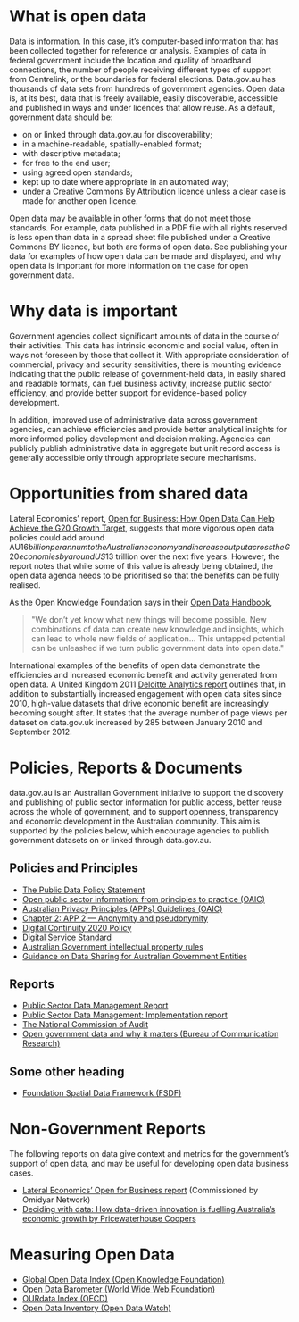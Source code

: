# What is open data

Data is information. In this case, it’s computer-based information that has been collected together for reference or analysis. Examples of data in federal government include the location and quality of broadband connections, the number of people receiving different types of support from Centrelink, or the boundaries for federal elections. Data.gov.au has thousands of data sets from hundreds of government agencies. Open data is, at its best, data that is freely available, easily discoverable, accessible and published in ways and under licences that allow reuse. As a default, government data should be:

* on or linked through data.gov.au for discoverability;
* in a machine-readable, spatially-enabled format;
* with descriptive metadata;
* for free to the end user;
* using agreed open standards;
* kept up to date where appropriate in an automated way;
* under a Creative Commons By Attribution licence unless a clear case is made for another open licence.

Open data may be available in other forms that do not meet those standards. For example, data published in a PDF file with all rights reserved is less open than data in a spread sheet file published under a Creative Commons BY licence, but both are forms of open data. See publishing your data for examples of how open data can be made and displayed, and why open data is important for more information on the case for open government data.

# Why data is important

Government agencies collect significant amounts of data in the course of their activities. This data has intrinsic economic and social value, often in ways not foreseen by those that collect it. With appropriate consideration of commercial, privacy and security sensitivities, there is mounting evidence indicating that the public release of government-held data, in easily shared and readable formats, can fuel business activity, increase public sector efficiency, and provide better support for evidence-based policy development.

In addition, improved use of administrative data across government agencies, can achieve efficiencies and provide better analytical insights for more informed policy development and decision making. Agencies can publicly publish administrative data in aggregate but unit record access is generally accessible only through appropriate secure mechanisms.

# Opportunities from shared data

Lateral Economics’ report, [Open for Business: How Open Data Can Help Achieve the G20 Growth Target](http://www.omidyar.com/insights/open-business), suggests that more vigorous open data policies could add around AU$16 billion per annum to the Australian economy and increase output across the G20 economies by around US$13 trillion over the next five years. However, the report notes that while some of this value is already being obtained, the open data agenda needs to be prioritised so that the benefits can be fully realised.

As the Open Knowledge Foundation says in their [Open Data Handbook](http://opendatahandbook.org/guide/en/why-open-data/),
> "We don’t yet know what new things will become possible. New combinations of data can create new knowledge and insights, which can lead to whole new fields of application... This untapped potential can be unleashed if we turn public government data into open data."

International examples of the benefits of open data demonstrate the efficiencies and increased economic benefit and activity generated from open data. A United Kingdom 2011 [Deloitte Analytics report](https://www2.deloitte.com/content/dam/Deloitte/uk/Documents/deloitte-analytics/open-growth.pdf) outlines that, in addition to substantially increased engagement with open data sites since 2010, high-value datasets that drive economic benefit are increasingly becoming sought after. It states that the average number of page views per dataset on data.gov.uk increased by 285 between January 2010 and September 2012.

# Policies, Reports & Documents

data.gov.au is an Australian Government initiative to support the discovery and publishing of public sector information for public access, better reuse across the whole of government, and to support openness, transparency and economic development in the Australian community. This aim is supported by the policies below, which encourage agencies to publish government datasets on or linked through data.gov.au.

## Policies and Principles
* [The Public Data Policy Statement](https://www.dpmc.gov.au/public-data/public-data-policy)
* [Open public sector information: from principles to practice (OAIC)](http://www.oaic.gov.au/information-policy/information-policy-resources/information-policy-reports/open-public-sector-information-from-principles-to-practice)
* [Australian Privacy Principles (APPs) Guidelines (OAIC)](https://www.oaic.gov.au/agencies-and-organisations/app-guidelines/)
* [Chapter 2: APP 2 — Anonymity and pseudonymity](https://www.oaic.gov.au/agencies-and-organisations/app-guidelines/chapter-2-app-2-anonymity-and-pseudonymity)
* [Digital Continuity 2020 Policy](http://www.naa.gov.au/information-management/digital-transition-and-digital-continuity/digital-continuity-2020/index.aspx)
* [Digital Service Standard](https://www.dta.gov.au/standard/)
* [Australian Government intellectual property rules](https://www.communications.gov.au/policy/policy-listing/australian-government-intellectual-property-rules)
* [Guidance on Data Sharing for Australian Government Entities](https://www.dpmc.gov.au/resource-centre/public-data/guidance-data-sharing-australian-government-entities)

## Reports
* [Public Sector Data Management Report](https://www.dpmc.gov.au/public-data/public-sector-data-management-project)
* [Public Sector Data Management: Implementation report](https://www.dpmc.gov.au/resource-centre/public-data/public-sector-data-management-implementation-report)
* [The National Commission of Audit](http://www.ncoa.gov.au/report/phase-one/part-b/10-5-data.html)
* [Open government data and why it matters (Bureau of Communication Research)](https://www.communications.gov.au/departmental-news/open-government-data-and-why-it-matters-now)

## Some other heading
* [Foundation Spatial Data Framework (FSDF)](http://www.anzlic.gov.au/foundation-spatial-data-framework)

# Non-Government Reports

The following reports on data give context and metrics for the government’s support of open data, and may be useful for developing open data business cases.

* [Lateral Economics’ Open for Business report](http://www.omidyar.com/insights/open-business) (Commissioned by Omidyar Network)
* [Deciding with data: How data-driven innovation is fuelling Australia’s economic growth by Pricewaterhouse Coopers](http://www.pwc.com.au/publications/data-drive-innovation.html)

# Measuring Open Data

* [Global Open Data Index (Open Knowledge Foundation)](http://index.okfn.org/place/)
* [Open Data Barometer (World Wide Web Foundation)](http://opendatabarometer.org/data-explorer/?_year=2015&indicator=ODB)
* [OURdata Index (OECD)](https://www.slideshare.net/OECD-GOV/ou-rdata-index)
* [Open Data Inventory (Open Data Watch)](http://odin.opendatawatch.com/)
